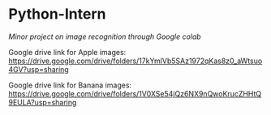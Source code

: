 # Python-Intern
*Minor project on image recognition through Google colab*



Google drive link for Apple images: https://drive.google.com/drive/folders/17kYmlVb5SAz1972qKas8z0_aWtsuo4GV?usp=sharing




Google drive link for Banana images: https://drive.google.com/drive/folders/1V0XSe54jQz6NX9nQwoKrucZHHtQ9EULA?usp=sharing
